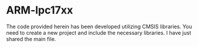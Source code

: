 # ARM-lpc17xx
The code provided herein has been developed utilizing CMSIS libraries. 
You need to create a new project and include the necessary libraries. I have just shared the main file.

